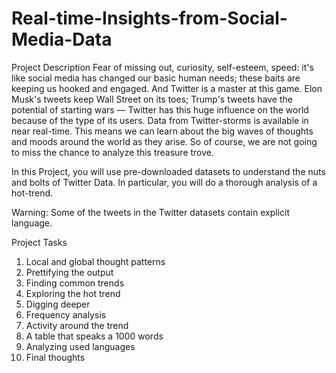 # Real-time-Insights-from-Social-Media-Data

Project Description
Fear of missing out, curiosity, self-esteem, speed: it's like social media has changed our basic human needs; these baits are keeping us hooked and engaged. And Twitter is a master at this game. Elon Musk's tweets keep Wall Street on its toes; Trump's tweets have the potential of starting wars — Twitter has this huge influence on the world because of the type of its users. Data from Twitter-storms is available in near real-time. This means we can learn about the big waves of thoughts and moods around the world as they arise. So of course, we are not going to miss the chance to analyze this treasure trove.

In this Project, you will use pre-downloaded datasets to understand the nuts and bolts of Twitter Data. In particular, you will do a thorough analysis of a hot-trend.

Warning: Some of the tweets in the Twitter datasets contain explicit language.

Project Tasks
1. Local and global thought patterns
2. Prettifying the output
3. Finding common trends
4. Exploring the hot trend
5. Digging deeper
6. Frequency analysis
7. Activity around the trend
8. A table that speaks a 1000 words
9. Analyzing used languages
10. Final thoughts
